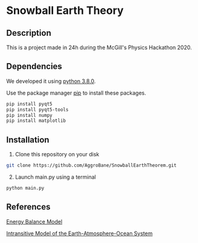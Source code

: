 # Snowball Earth Theory

## Description

This is a project made in 24h during the McGill's Physics Hackathon 2020. 

## Dependencies

We developed it using [python 3.8.0](https://www.python.org/downloads/release/python-380/).

Use the package manager [pip](https://pip.pypa.io/en/stable/) to install these packages.

```bash
pip install pyqt5
pip install pyqt5-tools
pip install numpy
pip install matplotlib
```

## Installation

1. Clone this repository on your disk
```bash
git clone https://github.com/AggroBane/SnowballEarthTheorem.git
```

2. Launch main.py using a terminal
```bash
python main.py
```

## References

[Energy Balance Model](https://www.shodor.org/master/environmental/general/energy/index.html)

[Intransitive Model of the Earth-Atmosphere-Ocean System](https://journals.ametsoc.org/doi/pdf/10.1175/1520-0450%281972%29011%3C0004%3AAIMOTE%3E2.0.CO%3B2)


